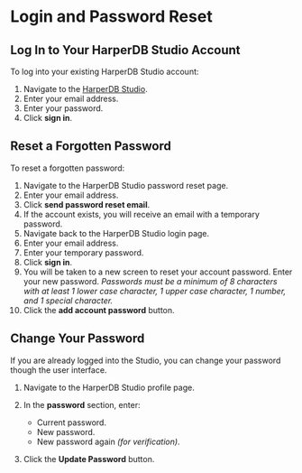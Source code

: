 # Login and Password Reset

## Log In to Your HarperDB Studio Account

To log into your existing HarperDB Studio account:

1) Navigate to the [HarperDB Studio](https://studio.harperdb.io/). 
2) Enter your email address. 
3) Enter your password. 
4) Click **sign in**. 

## Reset a Forgotten Password

To reset a forgotten password:

1) Navigate to the HarperDB Studio password reset page. 
2) Enter your email address. 
3) Click **send password reset email**. 
4) If the account exists, you will receive an email with a temporary password. 
5) Navigate back to the HarperDB Studio login page. 
6) Enter your email address. 
7) Enter your temporary password. 
8) Click **sign in**. 
9) You will be taken to a new screen to reset your account password. Enter your new password.
*Passwords must be a minimum of 8 characters with at least 1 lower case character, 1 upper case character, 1 number, and 1 special character.*
10) Click the **add account password** button.

## Change Your Password

If you are already logged into the Studio, you can change your password though the user interface.

1) Navigate to the HarperDB Studio profile page.
2) In the **password** section, enter:

    * Current password. 
    * New password. 
    * New password again *(for verification)*.
4) Click the **Update Password** button.